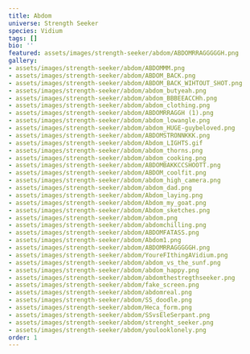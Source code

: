 ```yaml
---
title: Abdom
universe: Strength Seeker
species: Vidium
tags: []
bio: ''
featured: assets/images/strength-seeker/abdom/ABDOMRRAGGGGGH.png
gallery:
- assets/images/strength-seeker/abdom/ABDOMMM.png
- assets/images/strength-seeker/abdom/ABDOM_BACK.png
- assets/images/strength-seeker/abdom/ABDOM_BACK_WIHTOUT_SHOT.png
- assets/images/strength-seeker/abdom/abdom_butyeah.png
- assets/images/strength-seeker/abdom/abdom_BBBEEACCHh.png
- assets/images/strength-seeker/abdom/abdom_clothing.png
- assets/images/strength-seeker/abdom/ABDOMRRAGGH (1).png
- assets/images/strength-seeker/abdom/abdom_lowangle.png
- assets/images/strength-seeker/abdom/abdom_HUGE-guybeloved.png
- assets/images/strength-seeker/abdom/ABDOMSTRONNKKK.png
- assets/images/strength-seeker/abdom/Abdom_LIGHTS.gif
- assets/images/strength-seeker/abdom/abdom_thorns.png
- assets/images/strength-seeker/abdom/abdom_cooking.png
- assets/images/strength-seeker/abdom/ABDOMBAKKCCSHOOTT.png
- assets/images/strength-seeker/abdom/ABDOM_coolfit.png
- assets/images/strength-seeker/abdom/abdom_high_camera.png
- assets/images/strength-seeker/abdom/abdom_dad.png
- assets/images/strength-seeker/abdom/Abdom_laying.png
- assets/images/strength-seeker/abdom/Abdom_my_goat.png
- assets/images/strength-seeker/abdom/Abdom_sketches.png
- assets/images/strength-seeker/abdom/abdom.png
- assets/images/strength-seeker/abdom/abdomchilling.png
- assets/images/strength-seeker/abdom/ABDOMFATASS.png
- assets/images/strength-seeker/abdom/Abdom1.png
- assets/images/strength-seeker/abdom/ABDOMRRAGGGGGH.png
- assets/images/strength-seeker/abdom/YoureFIthingAVidium.png
- assets/images/strength-seeker/abdom/abdom_vs_the_sunf.png
- assets/images/strength-seeker/abdom/abdom_happy.png
- assets/images/strength-seeker/abdom/abdomthestregthseeker.png
- assets/images/strength-seeker/abdom/fake_screen.png
- assets/images/strength-seeker/abdom/abdomreal.png
- assets/images/strength-seeker/abdom/SS_doodle.png
- assets/images/strength-seeker/abdom/Heca_form.png
- assets/images/strength-seeker/abdom/SSvsEleSerpant.png
- assets/images/strength-seeker/abdom/strenght_seeker.png
- assets/images/strength-seeker/abdom/youlooklonely.png
order: 1
---
```


